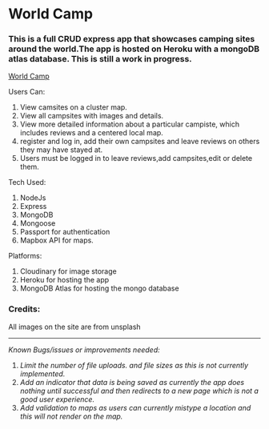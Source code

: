 # World Camp


### This is a full CRUD express app that showcases camping sites around the world.The app is hosted on Heroku with a mongoDB atlas database. This is still a work in progress.
[World Camp](https://secret-springs-92057.herokuapp.com/)



Users Can:

1. View camsites on a cluster map.
2. View all campsites with images and details.
3. View more detailed information about a particular campiste, which includes reviews and a centered local map.
4. register and log in, add their own campsites and leave reviews on others they may have stayed at.
5. Users must be logged in to leave reviews,add campsites,edit or delete them.



Tech Used:
1. NodeJs
2. Express
3. MongoDB
4. Mongoose
5. Passport for authentication
6. Mapbox API for maps.


Platforms:
1. Cloudinary for image storage
2. Heroku for hosting the app
3. MongoDB Atlas for hosting the mongo database

### Credits:

All images on the site are from unsplash


---

*Known Bugs/issues or improvements needed:*
1. *Limit the number of file uploads. and file sizes as this is not currently implemented.*
2. *Add an indicator that data is being saved as currently the app does nothing until successful and then redirects to a new page which is not a good user experience.*
3. *Add validation to maps as users can currently mistype a location and this will not render on the map.*
